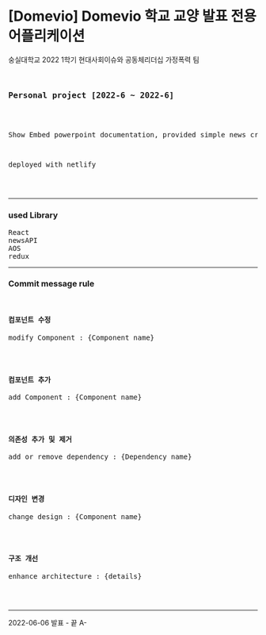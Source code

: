 <h1>[Domevio] Domevio 학교 교양 발표 전용 어플리케이션</h1>
<p>숭실대학교 2022 1학기 현대사회이슈와 공동체리더십 가정폭력 팀 </p>
<pre>
  <h3>Personal project [2022-6 ~ 2022-6]</h3>

<p>Show Embed powerpoint documentation, provided simple news crawling service. This web is just for presentation. I implemented a simple bulletin board using redox. Database is not used</p>
<p>deployed with netlify</p>

</pre>
  <hr/>
  <h3>used Library</h3>
  <pre>
React
newsAPI
AOS
redux
</pre>


<hr/>
  <h3>Commit message rule</h3>
  <pre>
  <h4>컴포넌트 수정</h4><p>modify Component : {Component name}</p>
  <h4>컴포넌트 추가</h4><p>add Component : {Component name}</p>
  <h4>의존성 추가 및 제거</h4><p>add or remove dependency : {Dependency name}</p>
  <h4>디자인 변경</h4><p>change design : {Component name}</p>
  <h4>구조 개선</h4><p>enhance architecture : {details}</p>
  </pre>

  
 <hr/>
 <p>2022-06-06 발표 - 끝 A-</p>
